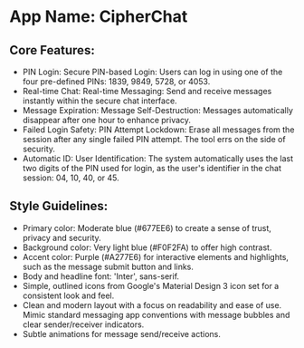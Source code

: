 # **App Name**: CipherChat

## Core Features:

- PIN Login: Secure PIN-based Login: Users can log in using one of the four pre-defined PINs: 1839, 9849, 5728, or 4053.
- Real-time Chat: Real-time Messaging: Send and receive messages instantly within the secure chat interface.
- Message Expiration: Message Self-Destruction: Messages automatically disappear after one hour to enhance privacy.
- Failed Login Safety: PIN Attempt Lockdown: Erase all messages from the session after any single failed PIN attempt. The tool errs on the side of security.
- Automatic ID: User Identification: The system automatically uses the last two digits of the PIN used for login, as the user's identifier in the chat session: 04, 10, 40, or 45.

## Style Guidelines:

- Primary color: Moderate blue (#677EE6) to create a sense of trust, privacy and security.
- Background color: Very light blue (#F0F2FA) to offer high contrast.
- Accent color: Purple (#A277E6) for interactive elements and highlights, such as the message submit button and links.
- Body and headline font: 'Inter', sans-serif.
- Simple, outlined icons from Google's Material Design 3 icon set for a consistent look and feel.
- Clean and modern layout with a focus on readability and ease of use. Mimic standard messaging app conventions with message bubbles and clear sender/receiver indicators.
- Subtle animations for message send/receive actions.